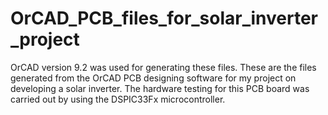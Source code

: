 # OrCAD_PCB_files_for_solar_inverter_project
OrCAD version 9.2 was used for generating these files.
These are the files generated from the OrCAD PCB designing software for my project on developing a solar inverter. 
The hardware testing for this PCB board was carried out by using the DSPIC33Fx microcontroller.
